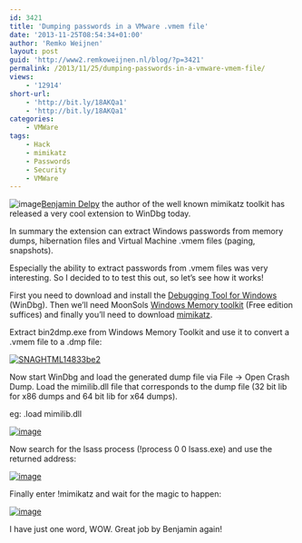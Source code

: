 ```yaml
---
id: 3421
title: 'Dumping passwords in a VMware .vmem file'
date: '2013-11-25T08:54:34+01:00'
author: 'Remko Weijnen'
layout: post
guid: 'http://www2.remkoweijnen.nl/blog/?p=3421'
permalink: /2013/11/25/dumping-passwords-in-a-vmware-vmem-file/
views:
    - '12914'
short-url:
    - 'http://bit.ly/18AKQa1'
    - 'http://bit.ly/18AKQa1'
categories:
    - VMWare
tags:
    - Hack
    - mimikatz
    - Passwords
    - Security
    - VMWare
---
```


![image](http:///192.168.40.25:8081/wp-content/uploads/2013/06/image_thumb2.png?resize=63%2C62 "image")[Benjamin Delpy](https://twitter.com/gentilkiwi) the author of the well known mimikatz toolkit has released a very cool extension to WinDbg today.

In summary the extension can extract Windows passwords from memory dumps, hibernation files and Virtual Machine .vmem files (paging, snapshots).

Especially the ability to extract passwords from .vmem files was very interesting. So I decided to to test this out, so let’s see how it works!

First you need to download and install the [Debugging Tool for Windows](http://192.168.40.25:8081/2013/06/13/debugging-tools-for-windows-direct-download/) (WinDbg). Then we’ll need MoonSols [Windows Memory toolkit](http://www.moonsols.com/windows-memory-toolkit/) (Free edition suffices) and finally you’ll need to download [mimikatz](http://blog.gentilkiwi.com/mimikatz).

Extract bin2dmp.exe from Windows Memory Toolkit and use it to convert a .vmem file to a .dmp file:

[![SNAGHTML14833be2](http://192.168.40.25:8081/wp-content/uploads/2013/11/SNAGHTML14833be2_thumb.png "SNAGHTML14833be2")](http://192.168.40.25:8081/wp-content/uploads/2013/11/SNAGHTML14833be2.png)

Now start WinDbg and load the generated dump file via File -&gt; Open Crash Dump. Load the mimilib.dll file that corresponds to the dump file (32 bit lib for x86 dumps and 64 bit lib for x64 dumps).

eg: .load mimilib.dll

[![image](http://192.168.40.25:8081/wp-content/uploads/2013/11/image_thumb.png "image")](http://192.168.40.25:8081/wp-content/uploads/2013/11/image.png)

Now search for the lsass process (!process 0 0 lsass.exe) and use the returned address:

[![image](http://192.168.40.25:8081/wp-content/uploads/2013/11/image_thumb1.png "image")](http://192.168.40.25:8081/wp-content/uploads/2013/11/image1.png)

Finally enter !mimikatz and wait for the magic to happen:

[![image](http://192.168.40.25:8081/wp-content/uploads/2013/11/image_thumb2.png "image")](http://192.168.40.25:8081/wp-content/uploads/2013/11/image2.png)

I have just one word, WOW. Great job by Benjamin again!